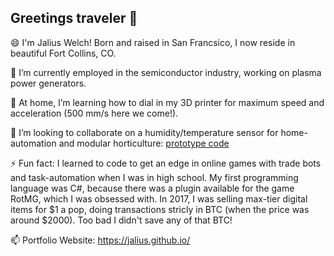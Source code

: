 ## Greetings traveler 👋
 😄 I'm Jalius Welch! Born and raised in San Francsico, I now reside in beautiful Fort Collins, CO.
 
 🔭 I’m currently employed in the semiconductor industry, working on plasma power generators.
 
 🌱 At home, I’m learning how to dial in my 3D printer for maximum speed and acceleration (500 mm/s here we come!).
 
 👯 I’m looking to collaborate on a humidity/temperature sensor for home-automation and modular horticulture: [prototype code](https://github.com/jalius/bme280_esp32_UI)
 
 ⚡ Fun fact:
I learned to code to get an edge in online games with trade bots and task-automation when I was in high school. My first programming language was C#, because there was a plugin available for the game RotMG, which I was obsessed with. In 2017, I was selling max-tier digital items for $1 a pop, doing transactions stricly in BTC (when the price was around $2000). Too bad I didn't save any of that BTC!

📫 Portfolio Website: https://jalius.github.io/
<!--
**jalius/jalius** is a ✨ _special_ ✨ repository because its `README.md` (this file) appears on your GitHub profile.

Here are some ideas to get you started:

- 🔭 I’m currently working on ...
- 🌱 I’m currently learning ...
- 👯 I’m looking to collaborate on ...
- 🤔 I’m looking for help with ...
- 💬 Ask me about ...
- 📫 How to reach me: ...
- 😄 Pronouns: ...
- ⚡ Fun fact: ...
-->
